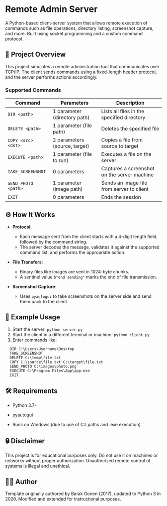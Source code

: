# Remote Admin Server

A Python-based client-server system that allows remote execution of commands such as file operations, directory listing, screenshot capture, and more. Built using socket programming and a custom command protocol.

## 📌 Project Overview

This project simulates a remote administration tool that communicates over TCP/IP. The client sends commands using a fixed-length header protocol, and the server performs actions accordingly.

### Supported Commands

| Command          | Parameters                     | Description                                 |
|------------------|--------------------------------|---------------------------------------------|
| `DIR <path>`     | 1 parameter (directory path)   | Lists all files in the specified directory  |
| `DELETE <path>`  | 1 parameter (file path)        | Deletes the specified file                  |
| `COPY <src> <dst>` | 2 parameters (source, target) | Copies a file from source to target         |
| `EXECUTE <path>` | 1 parameter (file to run)      | Executes a file on the server               |
| `TAKE_SCREENSHOT`| 0 parameters                   | Captures a screenshot on the server machine |
| `SEND_PHOTO <path>` | 1 parameter (image path)    | Sends an image file from server to client   |
| `EXIT`           | 0 parameters                   | Ends the session                            |


## ⚙️ How It Works

- **Protocol**:
  - Each message sent from the client starts with a 4-digit length field, followed by the command string.
  - The server decodes the message, validates it against the supported command list, and performs the appropriate action.

- **File Transfers**:
  - Binary files like images are sent in 1024-byte chunks.
  - A sentinel value `b"end sending"` marks the end of file transmission.

- **Screenshot Capture**:
  - Uses `pyautogui` to take screenshots on the server side and send them back to the client.

## 🧪 Example Usage

1. Start the server:
   ```python server.py```
2. Start the client in a different terminal or machine:
   ```python client.py```
3. Enter commands like:
```
  DIR C:\Users\Username\Desktop
  TAKE_SCREENSHOT
  DELETE C:\temp\file.txt
  COPY C:\source\file.txt C:\target\file.txt
  SEND_PHOTO C:\images\photo.png
  EXECUTE C:\Program Files\App\app.exe
  EXIT
  ```

## 🛠 Requirements
- Python 3.7+

- pyautogui

- Runs on Windows (due to use of C:\ paths and .exe execution)


## 🔒 Disclaimer
This project is for educational purposes only. Do not use it on machines or networks without proper authorization. Unauthorized remote control of systems is illegal and unethical.

## 👨‍💻 Author
Template originally authored by Barak Gonen (2017), updated to Python 3 in 2020.
Modified and extended for instructional purposes.
